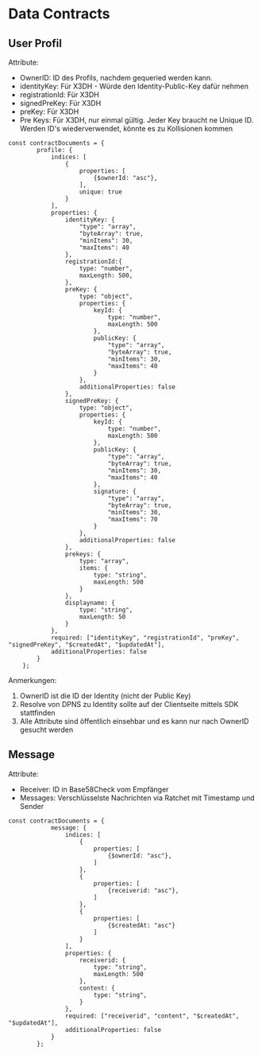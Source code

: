 # Data Contracts

## User Profil
Attribute:
- OwnerID: ID des Profils, nachdem gequeried werden kann.
- identityKey: Für X3DH - Würde den Identity-Public-Key dafür nehmen
- registrationId: Für X3DH
- signedPreKey: Für X3DH
- preKey: Für X3DH
- Pre Keys: Für X3DH, nur einmal gültig. Jeder Key braucht ne Unique ID. Werden ID's wiederverwendet, könnte es zu Kollisionen kommen
```
const contractDocuments = {
		profile: {
			indices: [
				{
					properties: [
						{$ownerId: "asc"},
					],
					unique: true
				}
			],
			properties: {
				identityKey: {
					"type": "array",
					"byteArray": true,
					"minItems": 30,
					"maxItems": 40
				},
				registrationId:{
					type: "number",
					maxLength: 500,
				},
				preKey: {
					type: "object",
					properties: {
						keyId: {
							type: "number",
							maxLength: 500
						},
						publicKey: {
							"type": "array",
							"byteArray": true,
							"minItems": 30,
							"maxItems": 40
						}
					},
					additionalProperties: false
				},
				signedPreKey: {
					type: "object",
					properties: {
						keyId: {
							type: "number",
							maxLength: 500
						},
						publicKey: {
							"type": "array",
							"byteArray": true,
							"minItems": 30,
							"maxItems": 40
						},
						signature: {
							"type": "array",
							"byteArray": true,
							"minItems": 30,
							"maxItems": 70
						}
					},
					additionalProperties: false
				},
				prekeys: {
					type: "array",
					items: {
						type: "string",
						maxLength: 500
					}
				},
				displayname: {
					type: "string",
					maxLength: 50
				}
			},
			required: ["identityKey", "registrationId", "preKey", "signedPreKey", "$createdAt", "$updatedAt"],
			additionalProperties: false
		}
	};
```

Anmerkungen:
1. OwnerID ist die ID der Identity (nicht der Public Key)
2. Resolve von DPNS zu Identity sollte auf der Clientseite mittels SDK stattfinden
3. Alle Attribute sind öffentlich einsehbar und es kann nur nach OwnerID gesucht werden


## Message
Attribute:
- Receiver: ID in Base58Check vom Empfänger
- Messages: Verschlüsselste Nachrichten via Ratchet mit Timestamp und Sender


```
const contractDocuments = {
			message: {
				indices: [
					{
						properties: [
							{$ownerId: "asc"},
						]
					},
					{
						properties: [
							{receiverid: "asc"},
						]
					},
					{
						properties: [
							{$createdAt: "asc"}
						]
					}
				],
				properties: {
					receiverid: {
						type: "string",
						maxLength: 500
					},
					content: {
						type: "string",
					}
				},
				required: ["receiverid", "content", "$createdAt", "$updatedAt"],
				additionalProperties: false
			}
		};
```
